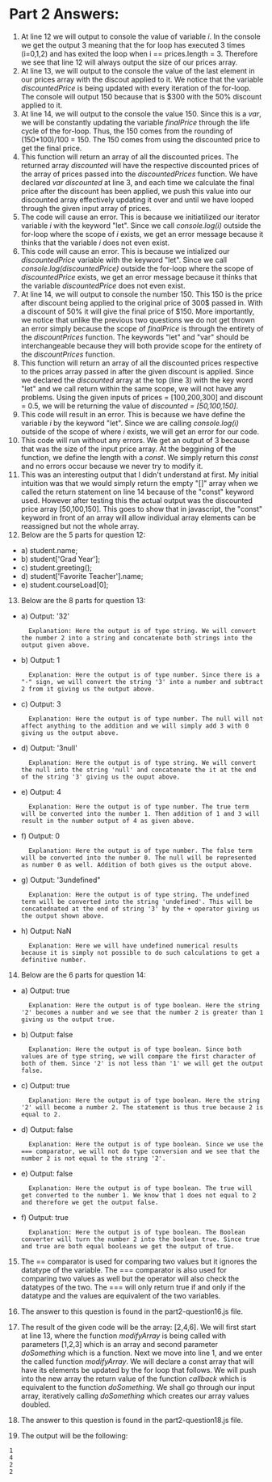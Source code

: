 # Part 2 Answers:
1. At line 12 we will output to console the value of variable *i*. In the console we get the output 3 meaning that the for loop has executed 3 times (i=0,1,2) and has exited the loop when i == prices.length = 3. Therefore we see that line 12 will always output the size of our prices array.
2. At line 13, we will output to the console the value of the last element in our prices array with the discout applied to it. We notice that the variable *discountedPrice* is being updated with every iteration of the for-loop. The console will output 150 because that is $300 with the 50% discount applied to it.
3. At line 14, we will output to the console the value 150. Since this is a *var*, we will be constantly updating the variable *finalPrice* through the life cycle of the for-loop. Thus, the 150 comes from the rounding of (150*100)/100 = 150. The 150 comes from using the discounted price to get the final price.
4. This function will return an array of all the discounted prices. The returned array *discounted* will have the respective discounted prices of the array of prices passed into the *discountedPrices* function.  We have declared *var discounted* at line 3, and each time we calculate the final price after the discount has been applied, we push this value into our discounted array effectively updating it over and until we have looped through the given input array of prices.
5. The code will cause an error. This is because we initiatilized our iterator variable *i* with the keyword "let". Since we call *console.log(i)* outside the for-loop where the scope of *i* exists, we get an error message because it thinks that the variable *i* does not even exist.
6. This code will cause an error. This is because we intialized our *discountedPrice*  variable with the keyword "let". Since we call *console.log(discountedPrice)* outside the for-loop where the scope of *discountedPrice* exists, we get an error message because it thinks that the variable *discountedPrice* does not even exist.
7. At line 14, we will output to console the number 150. This 150 is the price after discount being applied to the original price of 300$ passed in. With a discount of 50% it will give the final price of $150. More importantly, we notice that unlike the previous two questions we do not get thrown an error simply because the scope of *finalPrice* is through the entirety of the *discountPrices* function. The keywords "let" and "var" should be interchangeable because they will both provide scope for the entirety of the *discountPrices* function. 
8. This function will return an array of all the discounted prices respective to the prices array passed in after the given discount is applied. Since we declared the *discounted* array at the top (line 3) with the key word "let" and we call return within the same scope, we will not have any problems. Using the given inputs of prices = [100,200,300] and discount = 0.5, we will be returning the value of *discounted = [50,100,150]*.
9. This code will result in an error. This is because we have define the variable *i* by the keyword "let". Since we are calling *console.log(i)* outside of the scope of where *i* exists, we will get an error for our code.
10. This code will run without any errors. We get an output of 3 because that was the size of the input price array. At the beggining of the function, we define the length with a *const*. We simply return this *const* and no errors occur because we never try to modify it.
11. This was an interesting output that I didn't understand at first. My initial intuition was that we would simply return the empty "[]" array when we called the return statement on line 14 because of the "const" keyword used. However after testing this the actual output was the discounted price array [50,100,150]. This goes to show that in javascript, the "const" keyword in front of an array will allow individual array elements can be reassigned but not the whole array.
12. Below are the 5 parts for question 12:
- a) student.name;
- b) student['Grad Year'];
- c) student.greeting();
- d) student['Favorite Teacher'].name;
- e) student.courseLoad[0];
13. Below are the 8 parts for question 13:
- a) Output: '32'
  
        Explanation: Here the output is of type string. We will convert the number 2 into a string and concatenate both strings into the output given above.

- b) Output: 1
  
        Explanation: Here the output is of type number. Since there is a "-" sign, we will convert the string '3' into a number and subtract 2 from it giving us the output above.
        
- c) Output: 3
  
        Explanation: Here the output is of type number. The null will not affect anything to the addition and we will simply add 3 with 0 giving us the output above.
        
- d) Output: '3null'
  
        Explanation: Here the output is of type string. We will convert the null into the string 'null' and concatenate the it at the end of the string '3' giving us the ouput above.
        
- e) Output: 4
  
        Explanation: Here the output is of type number. The true term will be converted into the number 1. Then addition of 1 and 3 will result in the number output of 4 as given above.
        
- f) Output: 0
  
        Explanation: Here the output is of type number. The false term will be converted into the number 0. The null will be represented as number 0 as well. Addition of both gives us the output above.
        
- g) Output: '3undefined"
  
        Explanation: Here the output is of type string. The undefined term will be converted into the string 'undefined'. This will be concatednated at the end of string '3' by the + operator giving us the output shown above.
        
- h) Output: NaN
  
        Explanation: Here we will have undefined numerical results because it is simply not possible to do such calculations to get a definitive number.

14. Below are the 6 parts for question 14:
- a) Output: true
  
        Explanation: Here the output is of type boolean. Here the string '2' becomes a number and we see that the number 2 is greater than 1 giving us the output true.

- b) Output: false 
  
        Explanation: Here the output is of type boolean. Since both values are of type string, we will compare the first character of both of them. Since '2' is not less than '1' we will get the output false.

- c) Output: true
  
        Explanation: Here the output is of type boolean. Here the string '2' will become a number 2. The statement is thus true because 2 is equal to 2.

- d) Output: false
  
        Explanation: Here the output is of type boolean. Since we use the === comparator, we will not do type conversion and we see that the number 2 is not equal to the string '2'.

- e) Output: false
  
        Explanation: Here the output is of type boolean. The true will get converted to the number 1. We know that 1 does not equal to 2 and therefore we get the output false.

- f) Output: true
  
        Explanation: Here the output is of type boolean. The Boolean converter will turn the number 2 into the boolean true. Since true and true are both equal booleans we get the output of true.

15. The == comparator is used for comparing two values but it ignores the datatype of the variable. The === comparator is also used for comparing two values as well but the operator will also check the datatypes of the two. The === will only return true if and only if the datatype and the values are equivalent of the two variables.
    
16. The answer to this question is found in the part2-question16.js file.

17. The result of the given code will be the array: [2,4,6]. We will first start at line 13, where the function *modifyArray* is being called with parameters [1,2,3] which is an array and second parameter *doSomething* which is a function. Next we move into line 1, and we enter the called function *modifyArray*. We will declare a const array that will have its elements be updated by the for loop that follows. We will push into the new array the return value of the function *callback* which is equivalent to the function *doSomething*. We shall go through our input array, iteratively calling *doSomething* which creates our array values doubled.

18. The answer to this question is found in the part2-question18.js file.

19. The output will be the following:
    
```
1
4
2
2
```

        